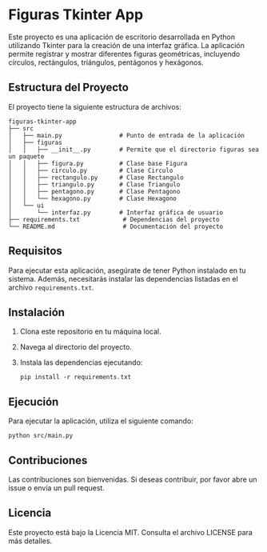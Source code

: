 # Figuras Tkinter App

Este proyecto es una aplicación de escritorio desarrollada en Python utilizando Tkinter para la creación de una interfaz gráfica. La aplicación permite registrar y mostrar diferentes figuras geométricas, incluyendo círculos, rectángulos, triángulos, pentágonos y hexágonos.

## Estructura del Proyecto

El proyecto tiene la siguiente estructura de archivos:

```
figuras-tkinter-app
├── src
│   ├── main.py                # Punto de entrada de la aplicación
│   ├── figuras
│   │   ├── __init__.py        # Permite que el directorio figuras sea un paquete
│   │   ├── figura.py          # Clase base Figura
│   │   ├── circulo.py         # Clase Circulo
│   │   ├── rectangulo.py      # Clase Rectangulo
│   │   ├── triangulo.py       # Clase Triangulo
│   │   ├── pentagono.py       # Clase Pentagono
│   │   └── hexagono.py        # Clase Hexagono
│   └── ui
│       └── interfaz.py        # Interfaz gráfica de usuario
├── requirements.txt            # Dependencias del proyecto
└── README.md                   # Documentación del proyecto
```

## Requisitos

Para ejecutar esta aplicación, asegúrate de tener Python instalado en tu sistema. Además, necesitarás instalar las dependencias listadas en el archivo `requirements.txt`.

## Instalación

1. Clona este repositorio en tu máquina local.
2. Navega al directorio del proyecto.
3. Instala las dependencias ejecutando:

   ```
   pip install -r requirements.txt
   ```

## Ejecución

Para ejecutar la aplicación, utiliza el siguiente comando:

```
python src/main.py
```

## Contribuciones

Las contribuciones son bienvenidas. Si deseas contribuir, por favor abre un issue o envía un pull request.

## Licencia

Este proyecto está bajo la Licencia MIT. Consulta el archivo LICENSE para más detalles.